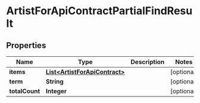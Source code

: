 

# ArtistForApiContractPartialFindResult


## Properties

Name | Type | Description | Notes
------------ | ------------- | ------------- | -------------
**items** | [**List&lt;ArtistForApiContract&gt;**](ArtistForApiContract.md) |  |  [optional]
**term** | **String** |  |  [optional]
**totalCount** | **Integer** |  |  [optional]



